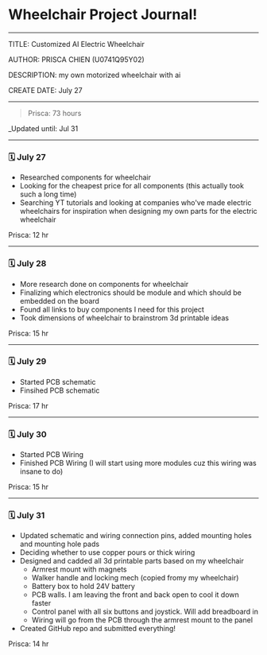 # Wheelchair Project Journal!
---
TITLE: Customized AI Electric Wheelchair

AUTHOR: PRISCA CHIEN (U0741Q95Y02)

DESCRIPTION: my own motorized wheelchair with ai

CREATE DATE: July 27

---

> Prisca: 73 hours

_Updated until: Jul 31

---

### 🗓️ July 27
- Researched components for wheelchair
- Looking for the cheapest price for all components (this actually took such a long time)
- Searching YT tutorials and looking at companies who've made electric wheelchairs for inspiration when designing my own parts for the electric wheelchair

Prisca: 12 hr

---

### 🗓️ July 28
- More research done on components for wheelchair
- Finalizing which electronics should be module and which should be embedded on the board
- Found all links to buy components I need for this project
- Took dimensions of wheelchair to brainstrom 3d printable ideas

Prisca: 15 hr  

---

### 🗓️ July 29
- Started PCB schematic
- Finsihed PCB schematic

Prisca: 17 hr  

---

### 🗓️ July 30
- Started PCB Wiring
- Finished PCB Wiring (I will start using more modules cuz this wiring was insane to do)

Prisca: 15 hr

---

### 🗓️ July 31
- Updated schematic and wiring connection pins, added mounting holes and mounting hole pads
- Deciding whether to use copper pours or thick wiring
- Designed and cadded all 3d printable parts based on my wheelchair
  - Armrest mount with magnets
  - Walker handle and locking mech (copied fromy my wheelchair)
  - Battery box to hold 24V battery
  - PCB walls. I am leaving the front and back open to cool it down faster
  - Control panel with all six buttons and joystick. Will add breadboard in
  - Wiring will go from the PCB through the armrest mount to the panel
- Created GitHub repo and submitted everything!

Prisca: 14 hr

